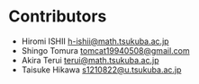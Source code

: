 Contributors
============

* Hiromi ISHII <h-ishii@math.tsukuba.ac.jp>
* Shingo Tomura <tomcat19940508@gmail.com>
* Akira Terui <terui@math.tsukuba.ac.jp>
* Taisuke Hikawa <s1210822@u.tsukuba.ac.jp>